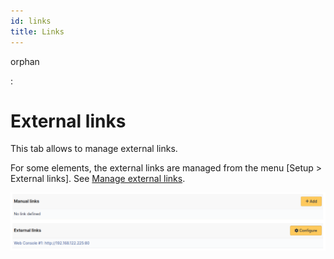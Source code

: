 ```yaml
---
id: links
title: Links
---
```


orphan

:   

# External links

This tab allows to manage external links.

For some elements, the external links are managed from the menu [Setup
\> External links]. See
[Manage external links](/asset-management/modules/configuration/external_link).

![Links screen](../../../assets/modules/assets/images/links.png)

